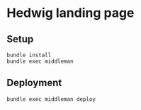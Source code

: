 # Hedwig landing page

## Setup

```
bundle install
bundle exec middleman
```

## Deployment

```
bundle exec middleman deploy
```
